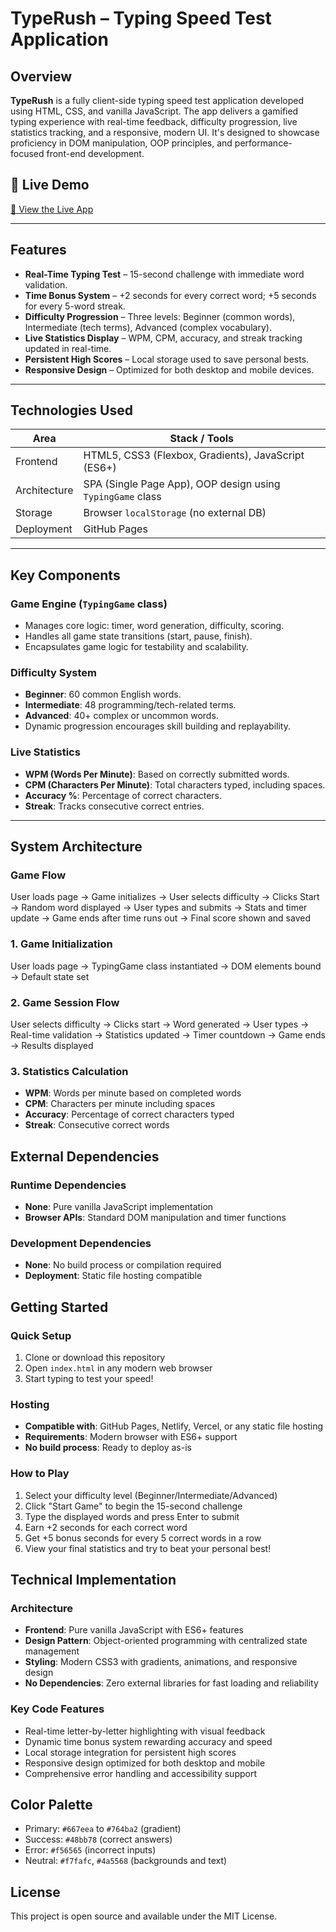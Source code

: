 # TypeRush – Typing Speed Test Application

## Overview

**TypeRush** is a fully client-side typing speed test application developed using HTML, CSS, and vanilla JavaScript. The app delivers a gamified typing experience with real-time feedback, difficulty progression, live statistics tracking, and a responsive, modern UI. It's designed to showcase proficiency in DOM manipulation, OOP principles, and performance-focused front-end development.

## 🚀 Live Demo

[🔗 View the Live App](https://blvckkryptonite.github.io/TypeRush/)

---

## Features

- **Real-Time Typing Test** – 15-second challenge with immediate word validation.
- **Time Bonus System** – +2 seconds for every correct word; +5 seconds for every 5-word streak.
- **Difficulty Progression** – Three levels: Beginner (common words), Intermediate (tech terms), Advanced (complex vocabulary).
- **Live Statistics Display** – WPM, CPM, accuracy, and streak tracking updated in real-time.
- **Persistent High Scores** – Local storage used to save personal bests.
- **Responsive Design** – Optimized for both desktop and mobile devices.

---

## Technologies Used

| Area       | Stack / Tools                             |
|------------|--------------------------------------------|
| Frontend   | HTML5, CSS3 (Flexbox, Gradients), JavaScript (ES6+) |
| Architecture | SPA (Single Page App), OOP design using `TypingGame` class |
| Storage    | Browser `localStorage` (no external DB)    |
| Deployment | GitHub Pages                               |

---

## Key Components

### Game Engine (`TypingGame` class)

- Manages core logic: timer, word generation, difficulty, scoring.
- Handles all game state transitions (start, pause, finish).
- Encapsulates game logic for testability and scalability.

### Difficulty System

- **Beginner**: 60 common English words.
- **Intermediate**: 48 programming/tech-related terms.
- **Advanced**: 40+ complex or uncommon words.
- Dynamic progression encourages skill building and replayability.

### Live Statistics

- **WPM (Words Per Minute)**: Based on correctly submitted words.
- **CPM (Characters Per Minute)**: Total characters typed, including spaces.
- **Accuracy %**: Percentage of correct characters.
- **Streak**: Tracks consecutive correct entries.

---

## System Architecture

### Game Flow


User loads page → Game initializes → User selects difficulty → Clicks Start →
Random word displayed → User types and submits → Stats and timer update →
Game ends after time runs out → Final score shown and saved

### 1. Game Initialization

User loads page → TypingGame class instantiated → DOM elements bound → Default state set


### 2. Game Session Flow

User selects difficulty → Clicks start → Word generated → User types → 
Real-time validation → Statistics updated → Timer countdown → Game ends → Results displayed


### 3. Statistics Calculation
- **WPM**: Words per minute based on completed words
- **CPM**: Characters per minute including spaces
- **Accuracy**: Percentage of correct characters typed
- **Streak**: Consecutive correct words

## External Dependencies

### Runtime Dependencies
- **None**: Pure vanilla JavaScript implementation
- **Browser APIs**: Standard DOM manipulation and timer functions

### Development Dependencies
- **None**: No build process or compilation required
- **Deployment**: Static file hosting compatible

## Getting Started

### Quick Setup
1. Clone or download this repository
2. Open `index.html` in any modern web browser
3. Start typing to test your speed!

### Hosting
- **Compatible with**: GitHub Pages, Netlify, Vercel, or any static file hosting
- **Requirements**: Modern browser with ES6+ support
- **No build process**: Ready to deploy as-is

### How to Play
1. Select your difficulty level (Beginner/Intermediate/Advanced)
2. Click "Start Game" to begin the 15-second challenge
3. Type the displayed words and press Enter to submit
4. Earn +2 seconds for each correct word
5. Get +5 bonus seconds for every 5 correct words in a row
6. View your final statistics and try to beat your personal best!

## Technical Implementation

### Architecture
- **Frontend**: Pure vanilla JavaScript with ES6+ features
- **Design Pattern**: Object-oriented programming with centralized state management
- **Styling**: Modern CSS3 with gradients, animations, and responsive design
- **No Dependencies**: Zero external libraries for fast loading and reliability

### Key Code Features
- Real-time letter-by-letter highlighting with visual feedback
- Dynamic time bonus system rewarding accuracy and speed
- Local storage integration for persistent high scores  
- Responsive design optimized for both desktop and mobile
- Comprehensive error handling and accessibility support

## Color Palette
- Primary: `#667eea` to `#764ba2` (gradient)
- Success: `#48bb78` (correct answers)
- Error: `#f56565` (incorrect inputs)
- Neutral: `#f7fafc`, `#4a5568` (backgrounds and text)

## License
This project is open source and available under the MIT License.
